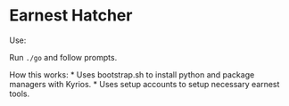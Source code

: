 # Earnest Hatcher

Use:

Run `./go` and follow prompts. 

How this works:
	* Uses bootstrap.sh to install python and package managers with Kyrios.
	* Uses setup accounts to setup necessary earnest tools.